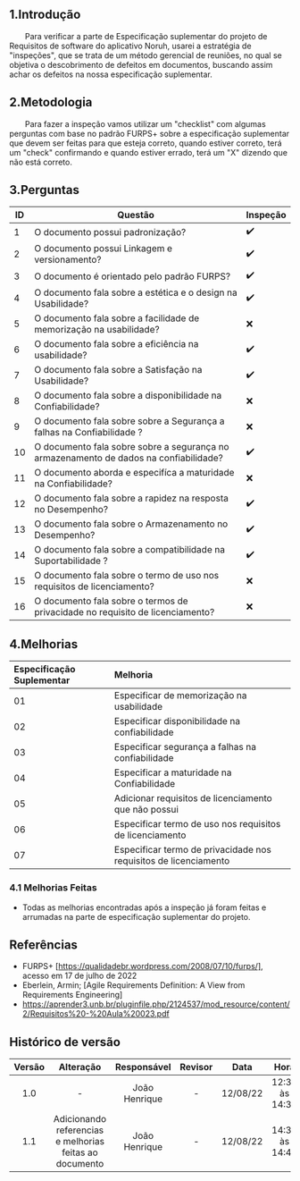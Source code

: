 ## 1.Introdução

&emsp;&emsp;Para verificar a parte de Especificação suplementar do projeto de Requisitos de software do aplicativo Noruh, usarei a estratégia de "inspeções", que se trata de um método gerencial de reuniões, no qual se objetiva o descobrimento de defeitos em documentos, buscando assim achar os defeitos na nossa especificação suplementar.

## 2.Metodologia

&emsp;&emsp;Para fazer a inspeção vamos utilizar um "checklist" com algumas perguntas com base no padrão FURPS+ sobre a especificação suplementar que devem ser feitas para que esteja correto, quando estiver correto, terá um "check" confirmando e quando estiver errado, terá um "X" dizendo que não está correto.

## 3.Perguntas

|ID|Questão| Inspeção |
|-----------|-------------|-------------|
|1 | O documento possui padronização?|:heavy_check_mark: |
|2 | O documento possui Linkagem e  versionamento? | :heavy_check_mark:|
|3 | O documento é orientado pelo padrão FURPS? | :heavy_check_mark:|
|4 | O documento fala sobre a estética e  o design na Usabilidade? | :heavy_check_mark:|
|5 | O documento fala sobre a facilidade de memorização na usabilidade? |:x:|
|6 | O documento fala  sobre a eficiência na usabilidade? | :heavy_check_mark:|
|7 | O documento fala sobre a Satisfação na Usabilidade? |:heavy_check_mark:|
|8 | O documento fala sobre a disponibilidade na Confiabilidade?| :x:|
|9 | O documento fala sobre sobre a Segurança a falhas na Confiabilidade ? | :x:|
|10 | O documento fala sobre sobre a segurança no armazenamento de dados na confiabilidade? |:heavy_check_mark:| 
|11 | O documento aborda e especifíca a maturidade na Confiabilidade?| :x:|
|12 | O documento fala sobre a  rapidez na resposta no Desempenho? | :heavy_check_mark:|
|13 | O documento fala sobre o Armazenamento no Desempenho? | :heavy_check_mark:|
|14 | O documento fala sobre a compatibilidade na Suportabilidade ? | :heavy_check_mark:|
|15 |  O documento fala sobre o termo de uso nos requisitos de licenciamento?| :x: |
|16 |  O documento fala sobre o termos de privacidade no requisito de licenciamento? | :x: |


## 4.Melhorias

| Especificação Suplementar | Melhoria |
|:-------|:---------|
| 01 | Especificar de memorização na usabilidade|
| 02 | Especificar disponibilidade na confiabilidade |
| 03 | Especificar segurança a falhas na confiabilidade|
| 04 | Especificar a maturidade na Confiabilidade |
| 05 | Adicionar requisitos de licenciamento que não possui |
| 06 | Especificar termo de uso nos requisitos de licenciamento |
| 07 | Especificar termo de privacidade nos requisitos de licenciamento |

### 4.1 Melhorias Feitas
- Todas as melhorias encontradas após a inspeção já foram feitas e arrumadas na parte de especificação suplementar do projeto.

## Referências
- FURPS+ [https://qualidadebr.wordpress.com/2008/07/10/furps/], acesso em 17 de julho de 2022
- Eberlein, Armin; [Agile Requirements Definition: A View from Requirements Engineering]
- https://aprender3.unb.br/pluginfile.php/2124537/mod_resource/content/2/Requisitos%20-%20Aula%20023.pdf
 

## Histórico de versão
| Versão |      Alteração      | Responsável |           Revisor            |   Data   | Hora  |
| :----: | :-----------------: | :---------: | :--------------------------: | :------: | :------: |
|  1.0   |          -          |    João Henrique    |      -               | 12/08/22 |12:30 às 14:30 |
|  1.1   | Adicionando referencias e melhorias feitas ao documento|João Henrique|-| 12/08/22 |14:35 às 14:40 |